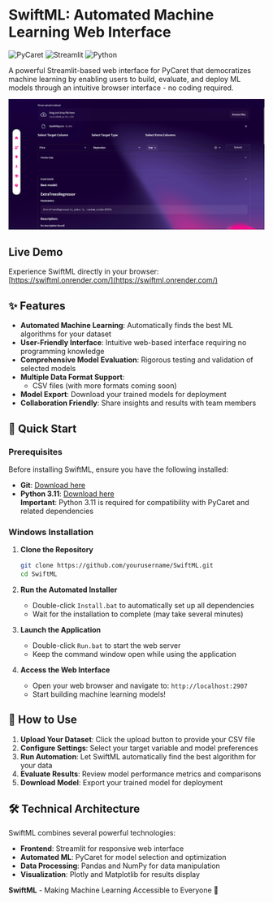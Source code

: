 # SwiftML: Automated Machine Learning Web Interface

![PyCaret](https://img.shields.io/badge/PyCaret-2.3.10-success)
![Streamlit](https://img.shields.io/badge/Streamlit-1.28.1-red)
![Python](https://img.shields.io/badge/Python-3.11-blue)

A powerful Streamlit-based web interface for PyCaret that democratizes machine learning by enabling users to build, evaluate, and deploy ML models through an intuitive browser interface - no coding required.

![SwiftML Interface](assets/github/ss1.png)

## Live Demo

Experience SwiftML directly in your browser: [https://swiftml.onrender.com/](https://swiftml.onrender.com/)

## ✨ Features

- **Automated Machine Learning**: Automatically finds the best ML algorithms for your dataset
- **User-Friendly Interface**: Intuitive web-based interface requiring no programming knowledge
- **Comprehensive Model Evaluation**: Rigorous testing and validation of selected models
- **Multiple Data Format Support**:
  - CSV files (with more formats coming soon)
- **Model Export**: Download your trained models for deployment
- **Collaboration Friendly**: Share insights and results with team members

## 🚀 Quick Start

### Prerequisites

Before installing SwiftML, ensure you have the following installed:

- **Git**: [Download here](https://git-scm.com/downloads)
- **Python 3.11**: [Download here](https://www.python.org/downloads/)  
  **Important**: Python 3.11 is required for compatibility with PyCaret and related dependencies

### Windows Installation

1. **Clone the Repository**
   ```bash
   git clone https://github.com/yourusername/SwiftML.git
   cd SwiftML
   ```

2. **Run the Automated Installer**
   - Double-click `Install.bat` to automatically set up all dependencies
   - Wait for the installation to complete (may take several minutes)

3. **Launch the Application**
   - Double-click `Run.bat` to start the web server
   - Keep the command window open while using the application

4. **Access the Web Interface**
   - Open your web browser and navigate to: `http://localhost:2907`
   - Start building machine learning models!

## 📖 How to Use

1. **Upload Your Dataset**: Click the upload button to provide your CSV file
2. **Configure Settings**: Select your target variable and model preferences
3. **Run Automation**: Let SwiftML automatically find the best algorithm for your data
4. **Evaluate Results**: Review model performance metrics and comparisons
5. **Download Model**: Export your trained model for deployment

## 🛠️ Technical Architecture

SwiftML combines several powerful technologies:

- **Frontend**: Streamlit for responsive web interface
- **Automated ML**: PyCaret for model selection and optimization
- **Data Processing**: Pandas and NumPy for data manipulation
- **Visualization**: Plotly and Matplotlib for results display



**SwiftML** - Making Machine Learning Accessible to Everyone 🚀
